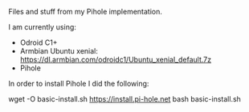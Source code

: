Files and stuff from my Pihole implementation.

I am currently using:

- Odroid C1+
- Armbian Ubuntu xenial: https://dl.armbian.com/odroidc1/Ubuntu_xenial_default.7z
- Pihole

In order to install Pihole I did the following:

wget -O basic-install.sh https://install.pi-hole.net
bash basic-install.sh
